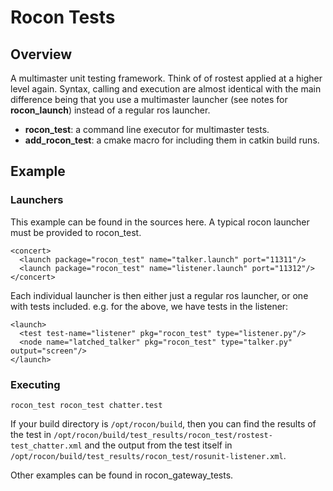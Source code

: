 # Rocon Tests

## Overview

A multimaster unit testing framework. Think of of rostest applied at a higher level again. Syntax, calling and execution are almost identical with the main difference being that you use a multimaster launcher (see notes for **rocon_launch**) instead of a
regular ros launcher.

* **rocon_test**: a command line executor for multimaster tests.
* **add_rocon_test**: a cmake macro for including them in catkin build runs.

## Example

### Launchers

This example can be found in the sources here. A typical rocon launcher must be provided to rocon_test.

```
<concert>
  <launch package="rocon_test" name="talker.launch" port="11311"/>
  <launch package="rocon_test" name="listener.launch" port="11312"/>
</concert>
```

Each individual launcher is then either just a regular ros launcher, or one with tests included. e.g. 
for the above, we have tests in the listener:

```
<launch>
  <test test-name="listener" pkg="rocon_test" type="listener.py"/>
  <node name="latched_talker" pkg="rocon_test" type="talker.py" output="screen"/>
</launch>
```

### Executing

```
rocon_test rocon_test chatter.test
```

If your build directory is `/opt/rocon/build`, then you can find the results of the test in 
`/opt/rocon/build/test_results/rocon_test/rostest-test_chatter.xml` and the output from the test
itself in `/opt/rocon/build/test_results/rocon_test/rosunit-listener.xml`.

Other examples can be found in rocon_gateway_tests.